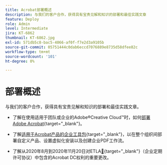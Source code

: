 ```yaml
---
title: Acrobat部署概述
description: 与我们的客户合作，获得具有宝贵见解和知识的部署和最佳实践文章
feature: Deploy
role: Admin
level: Intermediate
jira: KT-6862
thumbnail: KT-6862.jpg
exl-id: 571db5c8-bac5-4066-af0f-f7e2d3a9105b
source-git-commit: 05751444c0dab6eccd7076889e8735d58dfee82c
workflow-type: tm+mt
source-wordcount: '101'
ht-degree: 0%

---
```


# 部署概述

与我们的客户合作，获得具有宝贵见解和知识的部署和最佳实践文章。

* 了解在使用适用于团队或企业的Adobe®Creative Cloud™时，如何[部署Adobe Acrobat](https://helpx.adobe.com/enterprise/using/deploying-acrobat.html){target="_blank"}。

* 了解[适用于Acrobat产品的企业工具包](https://www.adobe.com/devnet-docs/acrobatetk/index.html){target="_blank"}，以在整个组织间部署自定义产品、设置虚拟化安装以及创建企业PDF工作流。

* 了解从2020年8月到2020年11月20日对ETLA[&#128279;](signentitlementchanges.md){target="_blank"}（企业定期许可协议）中包含的Acrobat DC权利的重要更改。
